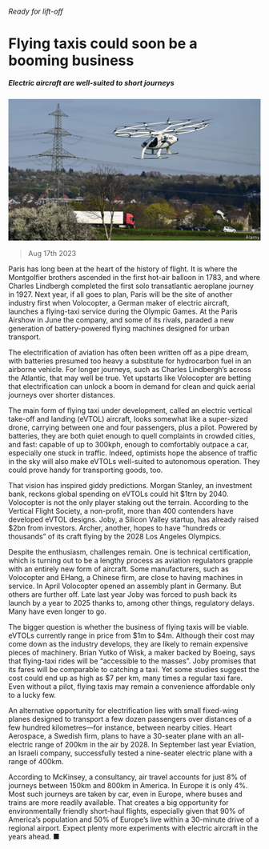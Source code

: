###### Ready for lift-off

# Flying taxis could soon be a booming business 

##### Electric aircraft are well-suited to short journeys 

![image](images/20230819_WBP002.jpg) 

> Aug 17th 2023 

Paris has long been at the heart of the history of flight. It is where the Montgolfier brothers ascended in the first hot-air balloon in 1783, and where Charles Lindbergh completed the first solo transatlantic aeroplane journey in 1927. Next year, if all goes to plan, Paris will be the site of another industry first when Volocopter, a German maker of electric aircraft, launches a flying-taxi service during the Olympic Games. At the Paris Airshow in June the company, and some of its rivals, paraded a new generation of battery-powered flying machines designed for urban transport.

The electrification of aviation has often been written off as a pipe dream, with batteries presumed too heavy a substitute for hydrocarbon fuel in an airborne vehicle. For longer journeys, such as Charles Lindbergh’s across the Atlantic, that may well be true. Yet upstarts like Volocopter are betting that electrification can unlock a boom in demand for clean and quick aerial journeys over shorter distances.

The main form of flying taxi under development, called an electric vertical take-off and landing (eVTOL) aircraft, looks somewhat like a super-sized drone, carrying between one and four passengers, plus a pilot. Powered by batteries, they are both quiet enough to quell complaints in crowded cities, and fast: capable of up to 300kph, enough to comfortably outpace a car, especially one stuck in traffic. Indeed, optimists hope the absence of traffic in the sky will also make eVTOLs well-suited to autonomous operation. They could prove handy for transporting goods, too.

That vision has inspired giddy predictions. Morgan Stanley, an investment bank, reckons global spending on eVTOLs could hit $1trn by 2040. Volocopter is not the only player staking out the terrain. According to the Vertical Flight Society, a non-profit, more than 400 contenders have developed eVTOL designs. Joby, a Silicon Valley startup, has already raised $2bn from investors. Archer, another, hopes to have “hundreds or thousands” of its craft flying by the 2028 Los Angeles Olympics.

Despite the enthusiasm, challenges remain. One is technical certification, which is turning out to be a lengthy process as aviation regulators grapple with an entirely new form of aircraft. Some manufacturers, such as Volocopter and EHang, a Chinese firm, are close to having machines in service. In April Volocopter opened an assembly plant in Germany. But others are further off. Late last year Joby was forced to push back its launch by a year to 2025 thanks to, among other things, regulatory delays. Many have even longer to go.

The bigger question is whether the business of flying taxis will be viable. eVTOLs currently range in price from $1m to $4m. Although their cost may come down as the industry develops, they are likely to remain expensive pieces of machinery. Brian Yutko of Wisk, a maker backed by Boeing, says that flying-taxi rides will be “accessible to the masses”. Joby promises that its fares will be comparable to catching a taxi. Yet some studies suggest the cost could end up as high as $7 per km, many times a regular taxi fare. Even without a pilot, flying taxis may remain a convenience affordable only to a lucky few.

An alternative opportunity for electrification lies with small fixed-wing planes designed to transport a few dozen passengers over distances of a few hundred kilometres—for instance, between nearby cities. Heart Aerospace, a Swedish firm, plans to have a 30-seater plane with an all-electric range of 200km in the air by 2028. In September last year Eviation, an Israeli company, successfully tested a nine-seater electric plane with a range of 400km.

According to McKinsey, a consultancy, air travel accounts for just 8% of journeys between 150km and 800km in America. In Europe it is only 4%. Most such journeys are taken by car, even in Europe, where buses and trains are more readily available. That creates a big opportunity for environmentally friendly short-haul flights, especially given that 90% of America’s population and 50% of Europe’s live within a 30-minute drive of a regional airport. Expect plenty more experiments with electric aircraft in the years ahead. ■


